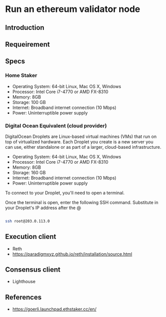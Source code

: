 # Run an ethereum validator node

## Introduction

## Requeirement

## Specs

### Home Staker

- Operating System: 64-bit Linux, Mac OS X, Windows
- Processor: Intel Core i7-4770 or AMD FX-8310
- Memory: 8GB
- Storage: 100 GB
- Internet: Broadband internet connection (10 Mbps)
- Power: Uninterruptible power supply

### Digital Ocean Equivalent (cloud provider)
DigitalOcean Droplets are Linux-based virtual machines (VMs) that run on top of virtualized hardware. Each Droplet you create is a new server you can use, either standalone or as part of a larger, cloud-based infrastructure. 

- Operating System: 64-bit Linux, Mac OS X, Windows
- Processor: Intel Core i7-4770 or AMD FX-8310
- Memory: 8GB
- Storage: 160 GB
- Internet: Broadband internet connection (10 Mbps)
- Power: Uninterruptible power supply

To connect to your Droplet, you'll need to open a terminal.


Once the terminal is open, enter the following SSH command. Substitute in your Droplet's IP address after the @

```bash

ssh root@203.0.113.0

```

## Execution client
- Reth
- https://paradigmxyz.github.io/reth/installation/source.html


## Consensus client
- Lighthouse

## References
- https://goerli.launchpad.ethstaker.cc/en/
